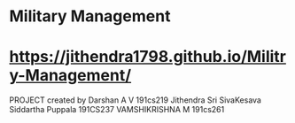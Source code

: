 # Military Management
# https://jithendra1798.github.io/Militry-Management/
PROJECT created by
Darshan A V 191cs219
Jithendra Sri SivaKesava Siddartha Puppala  191CS237
VAMSHIKRISHNA M  191cs261

